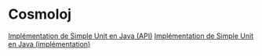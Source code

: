 # Cosmoloj

[Implémentation de Simple Unit en Java (API)](unit-simple-api/README.md)
[Implémentation de Simple Unit en Java (implémentation)](unit-simple-impl/README.md)
